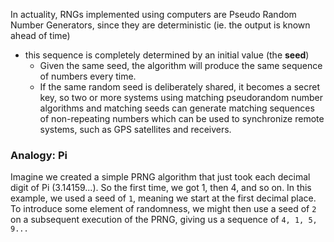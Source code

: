 
In actuality, RNGs implemented using computers are Pseudo Random Number Generators, since they are deterministic (ie. the output is known ahead of time)
- this sequence is completely determined by an initial value (the **seed**)
    - Given the same seed, the algorithm will produce the same sequence of numbers every time.
    - If the same random seed is deliberately shared, it becomes a secret key, so two or more systems using matching pseudorandom number algorithms and matching seeds can generate matching sequences of non-repeating numbers which can be used to synchronize remote systems, such as GPS satellites and receivers.

### Analogy: Pi
Imagine we created a simple PRNG algorithm that just took each decimal digit of Pi (3.14159...). So the first time, we got 1, then 4, and so on. In this example, we used a seed of `1`, meaning we start at the first decimal place. To introduce some element of randomness, we might then use a seed of `2` on a subsequent execution of the PRNG, giving us a sequence of `4, 1, 5, 9...`
